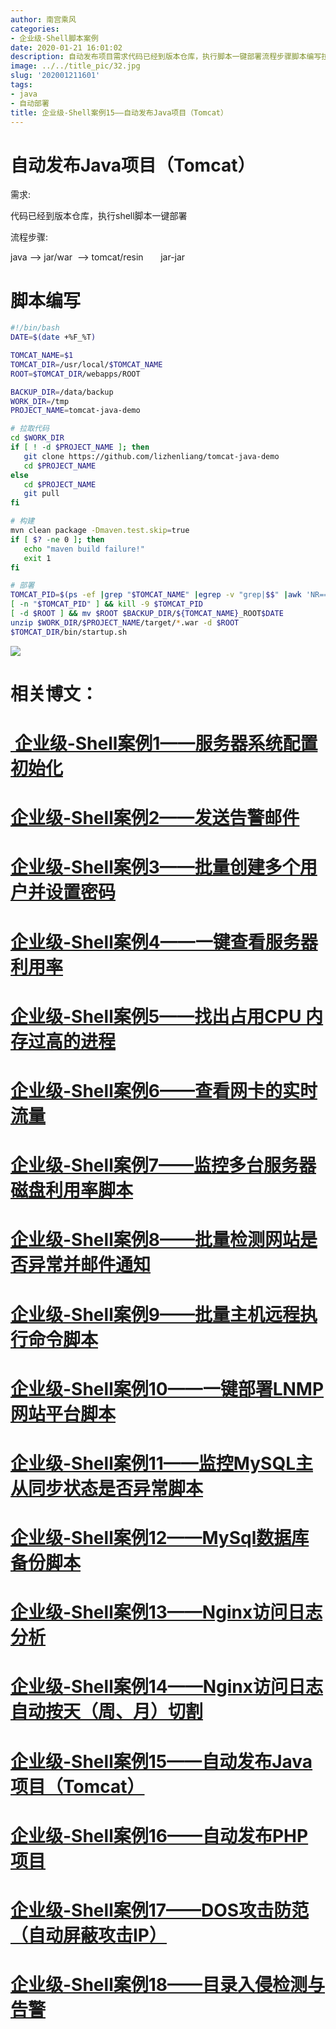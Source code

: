 ```yaml
---
author: 南宫乘风
categories:
- 企业级-Shell脚本案例
date: 2020-01-21 16:01:02
description: 自动发布项目需求代码已经到版本仓库，执行脚本一键部署流程步骤脚本编写拉取代码构建部署相关博文：企业级案例服务器系统配置初始化企业级案例发送告警邮件企业级案例批量创建多个用户并设置密码企业级案例一键查看。。。。。。。
image: ../../title_pic/32.jpg
slug: '202001211601'
tags:
- java
- 自动部署
title: 企业级-Shell案例15——自动发布Java项目（Tomcat）
---
```


<!--more-->

# 自动发布Java项目（Tomcat）

需求:

代码已经到版本仓库，执行shell脚本一键部署

流程步骤:

java \--> jar/war  \--> tomcat/resin       jar-jar

# 脚本编写

```bash
#!/bin/bash
DATE=$(date +%F_%T)

TOMCAT_NAME=$1
TOMCAT_DIR=/usr/local/$TOMCAT_NAME
ROOT=$TOMCAT_DIR/webapps/ROOT

BACKUP_DIR=/data/backup
WORK_DIR=/tmp
PROJECT_NAME=tomcat-java-demo

# 拉取代码
cd $WORK_DIR
if [ ! -d $PROJECT_NAME ]; then
   git clone https://github.com/lizhenliang/tomcat-java-demo
   cd $PROJECT_NAME
else
   cd $PROJECT_NAME
   git pull
fi

# 构建
mvn clean package -Dmaven.test.skip=true
if [ $? -ne 0 ]; then
   echo "maven build failure!"
   exit 1
fi

# 部署
TOMCAT_PID=$(ps -ef |grep "$TOMCAT_NAME" |egrep -v "grep|$$" |awk 'NR==1{print $2}')
[ -n "$TOMCAT_PID" ] && kill -9 $TOMCAT_PID
[ -d $ROOT ] && mv $ROOT $BACKUP_DIR/${TOMCAT_NAME}_ROOT$DATE
unzip $WORK_DIR/$PROJECT_NAME/target/*.war -d $ROOT
$TOMCAT_DIR/bin/startup.sh

```

![](../../image/20200121160036496.png)

# 相关博文：

# [ 企业级-Shell案例1——服务器系统配置初始化](https://blog.csdn.net/heian_99/article/details/104027379)

# [企业级-Shell案例2——发送告警邮件](https://blog.csdn.net/heian_99/article/details/104028229)

# [企业级-Shell案例3——批量创建多个用户并设置密码](https://blog.csdn.net/heian_99/article/details/104028407)

# [企业级-Shell案例4——一键查看服务器利用率](https://blog.csdn.net/heian_99/article/details/104028739)

# [企业级-Shell案例5——找出占用CPU 内存过高的进程](https://blog.csdn.net/heian_99/article/details/104030019)

# [企业级-Shell案例6——查看网卡的实时流量](https://blog.csdn.net/heian_99/article/details/104030173)

# [企业级-Shell案例7——监控多台服务器磁盘利用率脚本](https://blog.csdn.net/heian_99/article/details/104031458)

# [企业级-Shell案例8——批量检测网站是否异常并邮件通知](https://blog.csdn.net/heian_99/article/details/104032121)

# [企业级-Shell案例9——批量主机远程执行命令脚本](https://blog.csdn.net/heian_99/article/details/104039706)

# [企业级-Shell案例10——一键部署LNMP网站平台脚本](https://blog.csdn.net/heian_99/article/details/104039886)

# [企业级-Shell案例11——监控MySQL主从同步状态是否异常脚本](https://blog.csdn.net/heian_99/article/details/104040379)

# [企业级-Shell案例12——MySql数据库备份脚本](https://blog.csdn.net/heian_99/article/details/104061077)

# [企业级-Shell案例13——Nginx访问日志分析](https://blog.csdn.net/heian_99/article/details/104061361)

# [企业级-Shell案例14——Nginx访问日志自动按天（周、月）切割](https://blog.csdn.net/heian_99/article/details/104061818)

# [企业级-Shell案例15——自动发布Java项目（Tomcat）](https://blog.csdn.net/heian_99/article/details/104062470)

# [企业级-Shell案例16——自动发布PHP项目](https://blog.csdn.net/heian_99/article/details/104062967)

# [企业级-Shell案例17——DOS攻击防范（自动屏蔽攻击IP）](https://blog.csdn.net/heian_99/article/details/104063402)

# [企业级-Shell案例18——目录入侵检测与告警](https://blog.csdn.net/heian_99/article/details/104063746)